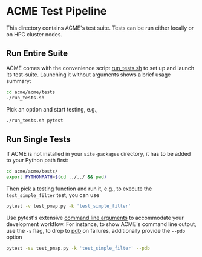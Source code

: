 # ACME Test Pipeline

This directory contains ACME's test suite. Tests can be run either locally
or on HPC cluster nodes.

## Run Entire Suite

ACME comes with the convenience script [run_tests.sh](./run_tests.sh) to set up and
launch its test-suite. Launching it without arguments shows a brief usage
summary:

```bash
cd acme/acme/tests
./run_tests.sh
```

Pick an option and start testing, e.g.,

```bash
./run_tests.sh pytest
```

## Run Single Tests

If ACME is not installed in your `site-packages` directory, it has to be
added to your Python path first:

```bash
cd acme/acme/tests/
export PYTHONPATH=$(cd ../../ && pwd)
```

Then pick a testing function and run it, e.g., to execute the `test_simple_filter`
test, you can use

```bash
pytest -v test_pmap.py -k 'test_simple_filter'
```

Use pytest's extensive [command line arguments](https://docs.pytest.org/en/6.2.x/usage.html)
to accommodate your development workflow. For instance, to show ACME's
command line output, use the `-s` flag, to drop to
[pdb](https://docs.python.org/3/library/pdb.html) on failures, additionally
provide the `--pdb` option

```bash
pytest -sv test_pmap.py -k 'test_simple_filter' --pdb
```
